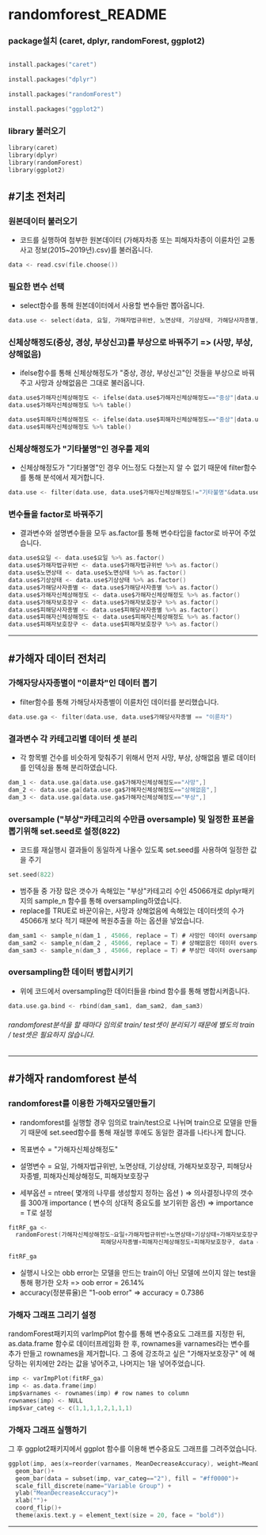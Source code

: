 # randomforest_README


### package설치 (caret, dplyr, randomForest, ggplot2)

```c 

install.packages("caret")
    
install.packages("dplyr")
    
install.packages("randomForest")
    
install.packages("ggplot2")
```

### library 불러오기

```c
library(caret)
library(dplyr)
library(randomForest)
library(ggplot2)
```

## #기초 전처리

### 원본데이터 불러오기
+ 코드를 실행하여 첨부한 원본데이터 (가해자차종 또는 피해자차종이 이륜차인 교통사고 정보(2015~2019년).csv)를 불러옵니다.
```c
data <- read.csv(file.choose())
```


### 필요한 변수 선택
+ select함수를 통해 원본데이터에서 사용할 변수들만 뽑아옵니다.
```c
data.use <- select(data, 요일, 가해자법규위반, 노면상태, 기상상태, 가해당사자종별, 가해자신체상해정도, 가해자보호장구, 피해당사자종별, 피해자신체상해정도, 피해자보호장구)
```

### 신체상해정도(중상, 경상, 부상신고)를 부상으로 바꿔주기 => (사망, 부상, 상해없음)
+ ifelse함수를 통해 신체상해정도가 "중상, 경상, 부상신고"인 것들을 부상으로 바꿔주고 사망과 상해없음은 그대로 불러옵니다.
```c
data.use$가해자신체상해정도 <- ifelse(data.use$가해자신체상해정도=="중상"|data.use$가해자신체상해정도=="경상"|data.use$가해자신체상해정도=="부상신고", "부상", data.use$가해자신체상해정도)
data.use$가해자신체상해정도 %>% table()

data.use$피해자신체상해정도 <- ifelse(data.use$피해자신체상해정도=="중상"|data.use$피해자신체상해정도=="경상"|data.use$피해자신체상해정도=="부상신고", "부상", data.use$피해자신체상해정도)
data.use$피해자신체상해정도 %>% table()
```

### 신체상해정도가 "기타불명"인 경우를 제외
+ 신체상해정도가 "기타불명"인 경우 어느정도 다쳤는지 알 수 없기 때문에 filter함수를 통해 분석에서 제거합니다.
```c
data.use <- filter(data.use, data.use$가해자신체상해정도!="기타불명"&data.use$피해자신체상해정도!="기타불명")
```
### 변수들을 factor로 바꿔주기
+	결과변수와 설명변수들을 모두 as.factor를 통해 변수타입을 factor로 바꾸어 주었습니다.
```c
data.use$요일 <- data.use$요일 %>% as.factor()
data.use$가해자법규위반 <- data.use$가해자법규위반 %>% as.factor()
data.use$노면상태 <- data.use$노면상태 %>% as.factor()
data.use$기상상태 <- data.use$기상상태 %>% as.factor()
data.use$가해당사자종별 <- data.use$가해당사자종별 %>% as.factor()
data.use$가해자신체상해정도 <- data.use$가해자신체상해정도 %>% as.factor()
data.use$가해자보호장구 <- data.use$가해자보호장구 %>% as.factor()
data.use$피해당사자종별 <- data.use$피해당사자종별 %>% as.factor()
data.use$피해자신체상해정도 <- data.use$피해자신체상해정도 %>% as.factor()
data.use$피해자보호장구 <- data.use$피해자보호장구 %>% as.factor()
```

-----------------------------------------------

## #가해자 데이터 전처리

### 가해자당사자종별이 "이륜차"인 데이터 뽑기
+ filter함수를 통해 가해당사자종별이 이륜차인 데이터를 분리했습니다.
```c
data.use.ga <- filter(data.use, data.use$가해당사자종별 == "이륜차")
```

### 결과변수 각 카테고리별 데이터 셋 분리
+ 각 항목별 건수를 비슷하게 맞춰주기 위해서 먼저 사망, 부상, 상해없음 별로 데이터를 인덱싱을 통해 분리하였습니다.
```c
dam_1 <- data.use.ga[data.use.ga$가해자신체상해정도=="사망",]
dam_2 <- data.use.ga[data.use.ga$가해자신체상해정도=="상해없음",]
dam_3 <- data.use.ga[data.use.ga$가해자신체상해정도=="부상",]
```
### oversample ("부상"카테고리의 수만큼 oversample) 및 일정한 표본을 뽑기위해 set.seed로 설정(822)
+ 코드를 재실행시 결과들이 동일하게 나올수 있도록 set.seed를 사용하여 일정한 값을 주기
```c
set.seed(822)
```
+ 범주들 중 가장 많은 갯수가 속해있는 "부상"카테고리 수인 45066개로 dplyr패키지의 sample_n 함수를 통해 oversampling하였습니다.
+ replace를 TRUE로 바꾼이유는, 사망과 상해없음에 속해있는 데이터셋의 수가 45066개 보다 적기 때문에 복원추출을 하는 옵션을 넣었습니다.
```c
dam_sam1 <- sample_n(dam_1 , 45066, replace = T) # 사망인 데이터 oversampling
dam_sam2 <- sample_n(dam_2 , 45066, replace = T) # 상해없음인 데이터 oversampling
dam_sam3 <- sample_n(dam_3 , 45066, replace = T) # 부상인 데이터 oversampling
```
### oversampling한 데이터 병합시키기
+ 위에 코드에서 oversampling한 데이터들을 rbind 함수를 통해 병합시켜줍니다.
```c
data.use.ga.bind <- rbind(dam_sam1, dam_sam2, dam_sam3)
```

###### randomforest분석을 할 때마다 임의로 train/ test셋이 분리되기 때문에 별도의 train / test셋은 필요하지 않습니다.

------------------------------------------------------------------------------------------------------------------------------------------------------------------------


## #가해자 randomforest 분석

### randomforest를 이용한 가해자모델만들기
+ randomforest를 실행할 경우 임의로 train/test으로 나뉘며 train으로 모델을 만들기 때문에 set.seed함수를 통해
재실행 후에도 동일한 결과를 나타나게 합니다.
 
+ 목표변수 = "가해자신체상해정도" 
+ 설명변수 = 요일, 가해자법규위반, 노면상태, 기상상태, 가해자보호장구, 피해당사자종별, 피해자신체상해정도, 피해자보호장구 

+ 세부옵션 = ntree( 몇개의 나무를 생성할지 정하는 옵션 ) => 의사결정나무의 갯수를 300개 
	importance ( 변수의 상대적 중요도를 보기위한 옵션)  => importance = T로 설정
```c
fitRF_ga <- 
  randomForest(가해자신체상해정도~요일+가해자법규위반+노면상태+기상상태+가해자보호장구+
                          피해당사자종별+피해자신체상해정도+피해자보호장구, data = data.use.ga.bind, importance = TRUE, ntree = 300)
```
```c
fitRF_ga
```
+ 실행시 나오는 obb error는 모델을 만드는 train이 아닌 모델에 쓰이지 않는 test을 통해 평가한 오차 => oob error = 26.14%
+ accuracy(정분류율)은 "1-oob error" => accuracy = 0.7386 


### 가해자 그래프 그리기 설정
randomForest패키지의 varImpPlot 함수를 통해 변수중요도 그래프를 지정한 뒤, as.data.frame 함수로 데이터프레임화 한 후, rownames을 varnames라는 변수를 추가 만들고 rownames을 제거합니다.
그 중에 강조하고 싶은 "가해자보호장구" 에 해당하는 위치에만 2라는 값을 넣어주고, 나머지는 1을 넣어주었습니다.
```c
imp <- varImpPlot(fitRF_ga)
imp <- as.data.frame(imp)
imp$varnames <- rownames(imp) # row names to column
rownames(imp) <- NULL  
imp$var_categ <- c(1,1,1,1,2,1,1,1)
```
### 가해자 그래프 실행하기
그 후 ggplot2패키지에서 ggplot 함수를 이용해 변수중요도 그래프를 그려주었습니다.
```c
ggplot(imp, aes(x=reorder(varnames, MeanDecreaseAccuracy), weight=MeanDecreaseAccuracy)) +
  geom_bar()+
  geom_bar(data = subset(imp, var_categ=="2"), fill = "#ff0000")+
  scale_fill_discrete(name="Variable Group") +
  ylab("MeanDecreaseAccuracy")+
  xlab("")+
  coord_flip()+
  theme(axis.text.y = element_text(size = 20, face = "bold"))
```

---------------------------------------



















